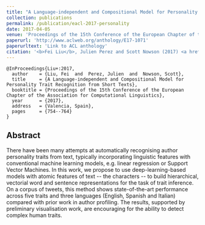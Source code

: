 ```yaml
---
title: "A Language-independent and Compositional Model for Personality Trait Recognition from Short Texts"
collection: publications
permalink: /publication/eacl-2017-personality
date: 2017-04-05
venue: 'Proceedings of the 15th Conference of the European Chapter of the Association for Computational Linguistics'
paperurl: 'http://www.aclweb.org/anthology/E17-1071'
paperurltext: 'Link to ACL anthology'
citation: '<b>Fei Liu</b>, Julien Perez and Scott Nowson (2017) <a href="http://liufly.github.io/files/papers/eacl-2017-personality.pdf"><u>A Language-independent and Compositional Model for Personality Trait Recognition from Short Texts</u></a>. In <i>Proceedings of the 15th Conference of the European Chapter of the Association for Computational Linguistics</i>, Valencia, Spain, pp. 754-764.'
---
```


```
@InProceedings{Liu+:2017,
  author    = {Liu, Fei  and  Perez, Julien  and  Nowson, Scott},
  title     = {A Language-independent and Compositional Model for Personality Trait Recognition from Short Texts},
  booktitle = {Proceedings of the 15th Conference of the European Chapter of the Association for Computational Linguistics},
  year      = {2017},
  address   = {Valencia, Spain},
  pages     = {754--764}
}
```

## Abstract
There have been many attempts at automatically recognising author personality traits from text, typically incorporating linguistic features with conventional machine learning models, e.g. linear regression or Support Vector Machines. In this work, we propose to use deep-learning-based models with atomic features of text -- the characters -- to build hierarchical, vectorial word and sentence representations for the task of trait inference. On a corpus of tweets, this method shows state-of-the-art performance across five traits and three languages (English, Spanish and Italian) compared with prior work in author profiling. The results, supported by preliminary visualisation work, are encouraging for the ability to detect complex human traits.